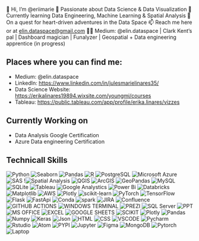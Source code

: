 👋 Hi, I’m @eriimarie
	👀 Passionate about Data Science & Data Visualization
	🌱 Currently learning Data Engineering, Machine Learning & Spatial Analysis
	💞️ On a quest for heart-driven adventures in the Data Space
	📫 Reach me here or at elin.dataspace@gmail.com
	✍🏻 Medium: @elin.dataspace | Clark Kent’s pal | Dashboard magician | Funalyzer | Geospatial + Data engineering apprentice (in progress)

## Places where you can find me:
- Medium: @elin.dataspace
- LinkedIn: https://www.linkedin.com/in/julesmarielinares35/
- Data Science Website: https://erikalinares19894.wixsite.com/youngmi/courses
- Tableau: https://public.tableau.com/app/profile/erika.linares/vizzes

## Currently Working on
- Data Analysis Google Certification
- Azure Data engineering Certification

## Technicall Skills 
![Python](https://img.shields.io/badge/python-3670A0?style=for-the-badge&logo=python&logoColor=ffdd54)
![Seaborn](https://img.shields.io/badge/Seaborn-3776AB?style=for-the-badge&logo=seaborn&logoColor=white)
![Pandas](https://img.shields.io/badge/Pandas-150458?style=for-the-badge&logo=pandas&logoColor=white)
![R](https://img.shields.io/badge/r-%23276DC3.svg?style=for-the-badge&logo=r&logoColor=white)
![PostgreSQL](https://img.shields.io/badge/PostgreSQL-316192?style=for-the-badge&logo=postgresql&logoColor=white)
![Microsoft Azure](https://img.shields.io/badge/Microsoft_Azure-0089D6?style=for-the-badge&logo=microsoft-azure&logoColor=white)
![SAS](https://img.shields.io/badge/SAS-007ACC?style=for-the-badge&logo=sas&logoColor=white)
!![Spatial Analysis](https://img.shields.io/badge/Spatial_Analysis-3A6EA5?style=for-the-badge&logo=globe&logoColor=white)
![QGIS](https://img.shields.io/badge/QGIS-589632?style=for-the-badge&logo=qgis&logoColor=white)
![ArcGIS](https://img.shields.io/badge/ArcGIS-4479A1?style=for-the-badge&logo=esri&logoColor=white)
![GeoPandas](https://img.shields.io/badge/GeoPandas-232F3E?style=for-the-badge&logo=python&logoColor=white)
![MySQL](https://img.shields.io/badge/MySQL-00000F?style=for-the-badge&logo=mysql&logoColor=white)
![SQLite](https://img.shields.io/badge/SQLite-07405E?style=for-the-badge&logo=sqlite&logoColor=white)
![Tableau](https://img.shields.io/badge/Tableau-E97627?style=for-the-badge&logo=Tableau&logoColor=white)
![Google Analystics](https://img.shields.io/badge/Google%20Analytics-E37400?style=for-the-badge&logo=google%20analytics&logoColor=white)
![Power Bi](https://img.shields.io/badge/power_bi-F2C811?style=for-the-badge&logo=powerbi&logoColor=black)
![Databricks](https://img.shields.io/badge/Databricks-FF3621?style=for-the-badge&logo=Databricks&logoColor=white)
![Matplotlib](https://img.shields.io/badge/Matplotlib-%23ffffff.svg?style=for-the-badge&logo=Matplotlib&logoColor=black)
![AWS](https://img.shields.io/badge/Amazon_AWS-FF9900?style=for-the-badge&logo=amazonaws&logoColor=white)
![Plotly](https://img.shields.io/badge/Plotly-%233F4F75.svg?style=for-the-badge&logo=plotly&logoColor=white)
![scikit-learn](https://img.shields.io/badge/scikit--learn-%23F7931E.svg?style=for-the-badge&logo=scikit-learn&logoColor=white)
![PyTorch](https://img.shields.io/badge/PyTorch-%23EE4C2C.svg?style=for-the-badge&logo=PyTorch&logoColor=white)
![TensorFlow](https://img.shields.io/badge/TensorFlow-%23FF6F00.svg?style=for-the-badge&logo=TensorFlow&logoColor=white)
![Flask](https://img.shields.io/badge/Flask-000000?style=for-the-badge&logo=flask&logoColor=white)
![FastApi](https://img.shields.io/badge/fastapi-109989?style=for-the-badge&logo=FASTAPI&logoColor=white)
![Conda](https://img.shields.io/badge/conda-342B029.svg?&style=for-the-badge&logo=anaconda&logoColor=white)
![spark](https://img.shields.io/badge/Apache_Spark-FFFFFF?style=for-the-badge&logo=apachespark&logoColor=#E35A16)
![JIRA](https://img.shields.io/badge/Jira-0052CC?style=for-the-badge&logo=Jira&logoColor=white)
![Confluence](https://img.shields.io/badge/Confluence-172B4D?style=for-the-badge&logo=confluence&logoColor=white)
![GITHUB ACTIONS](https://img.shields.io/badge/Github%20Actions-282a2e?style=for-the-badge&logo=githubactions&logoColor=367cfe)
![WINDOWS TERMINAL](https://img.shields.io/badge/windows%20terminal-4D4D4D?style=for-the-badge&logo=windows%20terminal&logoColor=white)
![PREZI](https://img.shields.io/badge/Prezi-3181FF?style=for-the-badge&logo=prezi&logoColor=white)
![SQL Server](https://img.shields.io/badge/Microsoft_SQL_Server-CC2927?style=for-the-badge&logo=microsoft-sql-server&logoColor=white)
![PPT](https://img.shields.io/badge/Microsoft_PowerPoint-B7472A?style=for-the-badge&logo=microsoft-powerpoint&logoColor=white)
![MS OFFICE](https://img.shields.io/badge/Microsoft_Office-D83B01?style=for-the-badge&logo=microsoft-office&logoColor=white)
![EXCEL](https://img.shields.io/badge/Microsoft_Excel-217346?style=for-the-badge&logo=microsoft-excel&logoColor=white)
![GOOGLE SHEETS](https://img.shields.io/badge/Google%20Sheets-34A853?style=for-the-badge&logo=google-sheets&logoColor=white)
![SCIKIT](https://img.shields.io/badge/scikit_learn-F7931E?style=for-the-badge&logo=scikit-learn&logoColor=white)
![Plotly](https://img.shields.io/badge/Plotly-239120?style=for-the-badge&logo=plotly&logoColor=white)
![Pandas](https://img.shields.io/badge/Pandas-2C2D72?style=for-the-badge&logo=pandas&logoColor=white)
![Numpy](https://img.shields.io/badge/Numpy-777BB4?style=for-the-badge&logo=numpy&logoColor=white)
![Keras](https://img.shields.io/badge/Keras-D00000?style=for-the-badge&logo=Keras&logoColor=white)
![Json](https://img.shields.io/badge/json-5E5C5C?style=for-the-badge&logo=json&logoColor=white)
![HTML](https://img.shields.io/badge/HTML5-E34F26?style=for-the-badge&logo=html5&logoColor=white)
![CSS](https://img.shields.io/badge/CSS3-1572B6?style=for-the-badge&logo=css3&logoColor=white)
![VSCODE](https://img.shields.io/badge/VSCode-0078D4?style=for-the-badge&logo=visual%20studio%20code&logoColor=white)
![Pycharm](https://img.shields.io/badge/PyCharm-000000.svg?&style=for-the-badge&logo=PyCharm&logoColor=white)
![Rstudio](https://img.shields.io/badge/RStudio-75AADB?style=for-the-badge&logo=RStudio&logoColor=white)
![Atom](https://img.shields.io/badge/Atom-66595C?style=for-the-badge&logo=Atom&logoColor=white)
![PYPI](https://img.shields.io/badge/pypi-3775A9?style=for-the-badge&logo=pypi&logoColor=white)
![Jupyter](https://img.shields.io/badge/Jupyter-F37626.svg?&style=for-the-badge&logo=Jupyter&logoColor=white)
![Figma](https://img.shields.io/badge/Figma-F24E1E?style=for-the-badge&logo=figma&logoColor=white)
![MongoDB](https://img.shields.io/badge/MongoDB-4EA94B?style=for-the-badge&logo=mongodb&logoColor=white)
![Pytorch](https://img.shields.io/badge/PyTorch-EE4C2C?style=for-the-badge&logo=pytorch&logoColor=white)
![Laptop](https://img.shields.io/badge/xiaomi%20laptop-FF6900?style=for-the-badge&logo=xiaomi&logoColor=white)

<!---
eriimarie/eriimarie is a ✨ special ✨ repository because its `README.md` (this file) appears on your GitHub profile.
You can click the Preview link to take a look at your changes.
--->
